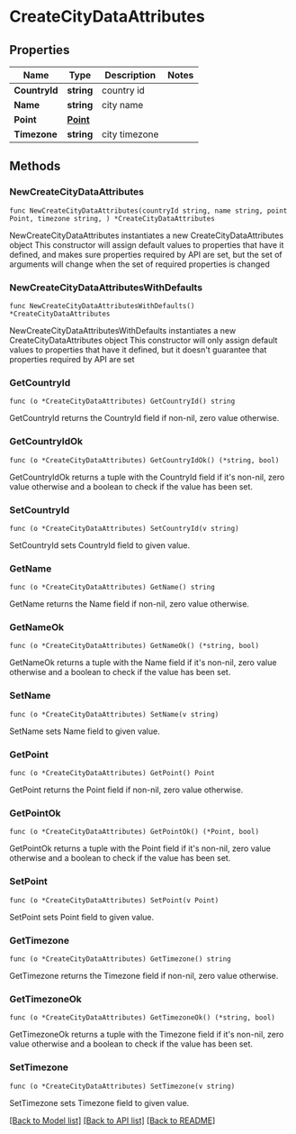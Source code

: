 # CreateCityDataAttributes

## Properties

Name | Type | Description | Notes
------------ | ------------- | ------------- | -------------
**CountryId** | **string** | country id | 
**Name** | **string** | city name | 
**Point** | [**Point**](Point.md) |  | 
**Timezone** | **string** | city timezone | 

## Methods

### NewCreateCityDataAttributes

`func NewCreateCityDataAttributes(countryId string, name string, point Point, timezone string, ) *CreateCityDataAttributes`

NewCreateCityDataAttributes instantiates a new CreateCityDataAttributes object
This constructor will assign default values to properties that have it defined,
and makes sure properties required by API are set, but the set of arguments
will change when the set of required properties is changed

### NewCreateCityDataAttributesWithDefaults

`func NewCreateCityDataAttributesWithDefaults() *CreateCityDataAttributes`

NewCreateCityDataAttributesWithDefaults instantiates a new CreateCityDataAttributes object
This constructor will only assign default values to properties that have it defined,
but it doesn't guarantee that properties required by API are set

### GetCountryId

`func (o *CreateCityDataAttributes) GetCountryId() string`

GetCountryId returns the CountryId field if non-nil, zero value otherwise.

### GetCountryIdOk

`func (o *CreateCityDataAttributes) GetCountryIdOk() (*string, bool)`

GetCountryIdOk returns a tuple with the CountryId field if it's non-nil, zero value otherwise
and a boolean to check if the value has been set.

### SetCountryId

`func (o *CreateCityDataAttributes) SetCountryId(v string)`

SetCountryId sets CountryId field to given value.


### GetName

`func (o *CreateCityDataAttributes) GetName() string`

GetName returns the Name field if non-nil, zero value otherwise.

### GetNameOk

`func (o *CreateCityDataAttributes) GetNameOk() (*string, bool)`

GetNameOk returns a tuple with the Name field if it's non-nil, zero value otherwise
and a boolean to check if the value has been set.

### SetName

`func (o *CreateCityDataAttributes) SetName(v string)`

SetName sets Name field to given value.


### GetPoint

`func (o *CreateCityDataAttributes) GetPoint() Point`

GetPoint returns the Point field if non-nil, zero value otherwise.

### GetPointOk

`func (o *CreateCityDataAttributes) GetPointOk() (*Point, bool)`

GetPointOk returns a tuple with the Point field if it's non-nil, zero value otherwise
and a boolean to check if the value has been set.

### SetPoint

`func (o *CreateCityDataAttributes) SetPoint(v Point)`

SetPoint sets Point field to given value.


### GetTimezone

`func (o *CreateCityDataAttributes) GetTimezone() string`

GetTimezone returns the Timezone field if non-nil, zero value otherwise.

### GetTimezoneOk

`func (o *CreateCityDataAttributes) GetTimezoneOk() (*string, bool)`

GetTimezoneOk returns a tuple with the Timezone field if it's non-nil, zero value otherwise
and a boolean to check if the value has been set.

### SetTimezone

`func (o *CreateCityDataAttributes) SetTimezone(v string)`

SetTimezone sets Timezone field to given value.



[[Back to Model list]](../README.md#documentation-for-models) [[Back to API list]](../README.md#documentation-for-api-endpoints) [[Back to README]](../README.md)


